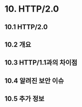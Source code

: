 # 10. HTTP/2.0

## 10.1 HTTP/2.0

## 10.2 개요

## 10.3 HTTP/1.1과의 차이점

## 10.4 알려진 보안 이슈

## 10.5 추가 정보
